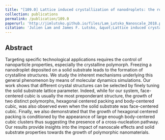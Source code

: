 ```yaml
---
title: "[109.0] Lattice induced crystallization of nanodroplets: the role of finite-size effects and substrate properties in controlling polymorphism"
collection: publications
permalink: /publication/109.0
paperurl: 'http://jimlutsko.github.io/files/Lam_Lutsko_Nanoscale_2018.pdf'
citation: 'Julien Lam and James F. Lutsko, &quot;Lattice induced crystallization of nanodroplets: the role of finite-size effects and substrate properties in controlling polymorphism&quot;, <i>Nanoscale</i>, <strong>10</strong>, 4921 (2018)'
---
```

Abstract
---
Targeting specific technological applications requires the control of nanoparticle properties, especially the crystalline polymorph. Freezing a nanodroplet deposited on a solid substrate leads to the formation of crystalline structures. We study the inherent mechanisms underlying this general phenomenon by means of molecular dynamics simulations. Our work shows that different crystal structures can be selected by finely tuning the solid substrate lattice parameter. Indeed, while for our system, face-centered cubic is usually the most preponderant structure, the growth of two distinct polymorphs, hexagonal centered packing and body-centered cubic, was also observed even when the solid substrate was face-centered cubic. Finally, we also demonstrated that the growth of hexagonal centered packing is conditioned by the appearance of large enough body-centered cubic clusters thus suggesting the presence of a cross-nucleation pathway. Our results provide insights into the impact of nanoscale effects and solid substrate properties towards the growth of polymorphic nanomaterials.
